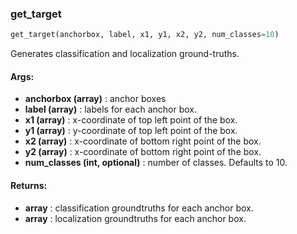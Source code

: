 

### get_target
```python
get_target(anchorbox, label, x1, y1, x2, y2, num_classes=10)
```
Generates classification and localization ground-truths.

#### Args:

* **anchorbox (array)** :  anchor boxes
* **label (array)** :  labels for each anchor box.
* **x1 (array)** :  x-coordinate of top left point of the box.
* **y1 (array)** :  y-coordinate of top left point of the box.
* **x2 (array)** :  x-coordinate of bottom right point of the box.
* **y2 (array)** :  x-coordinate of bottom right point of the box.
* **num_classes (int, optional)** :  number of classes. Defaults to 10.

#### Returns:

* **array** :  classification groundtruths for each anchor box.
* **array** :  localization groundtruths for each anchor box.
